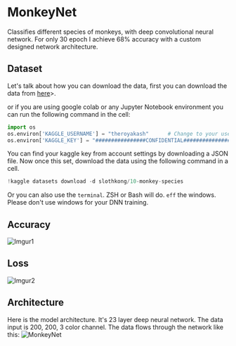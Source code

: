 # MonkeyNet
Classifies different species of monkeys, with deep convolutional neural network. For only 30 epoch I achieve 68% accuracy with a custom designed network architecture.

## Dataset
Let's talk about how you can download the data, first you can download the data from [here](www.kaggle.com/slothkong/10-monkey-species)>.

or if you are using google colab or any Jupyter Notebook environment you can run the following command in the cell:
```python
import os
os.environ['KAGGLE_USERNAME'] = "theroyakash"      # Change to your username
os.environ['KAGGLE_KEY'] = "################CONFIDENTIAL################"
```
You can find your kaggle key from account settings by downloading a JSON file. Now once this set, download the data using the following command in a cell.

```python
!kaggle datasets download -d slothkong/10-monkey-species
```
Or you can also use the `terminal`. ZSH or Bash will do. `eff` the windows. Please don't use windows for your DNN training.

## Accuracy
![Imgur1](https://i.imgur.com/LL2dVgg.png)

## Loss
![Imgur2](https://i.imgur.com/STDAcCf.png)

## Architecture
Here is the model architecture. It's 23 layer deep neural network. The data input is 200, 200, 3 color channel. The data flows through the network like this:
![MonkeyNet](https://i.imgur.com/PTR6mw7.png)

